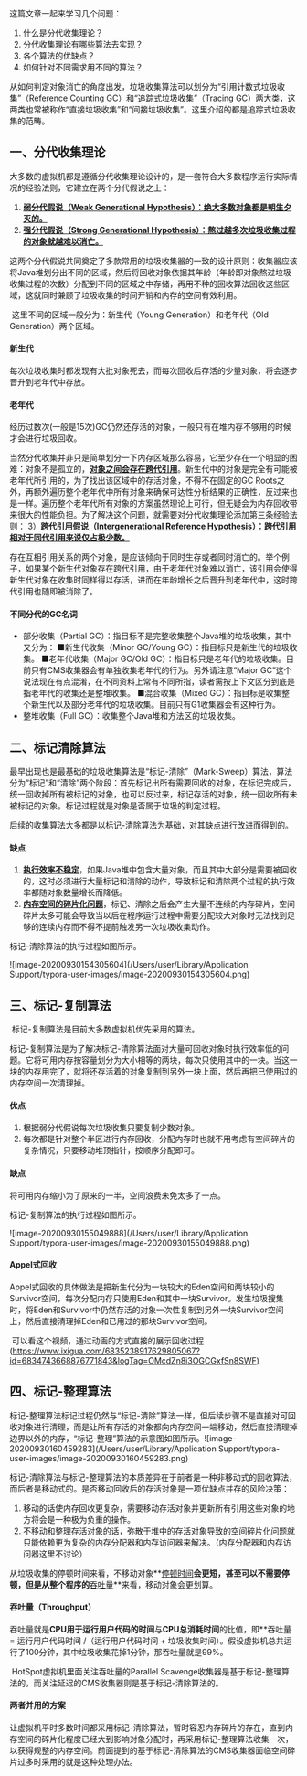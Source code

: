 这篇文章一起来学习几个问题：

1. 什么是分代收集理论？
2. 分代收集理论有哪些算法去实现？
3. 各个算法的优缺点？
4. 如何针对不同需求用不同的算法？



​		从如何判定对象消亡的角度出发，垃圾收集算法可以划分为“引用计数式垃圾收集”（Reference Counting GC）和“追踪式垃圾收集”（Tracing GC）两大类，这两类也常被称作“直接垃圾收集”和“间接垃圾收集”。这里介绍的都是追踪式垃圾收集的范畴。

## 一、分代收集理论

​		大多数的虚拟机都是遵循分代收集理论设计的，是一套符合大多数程序运行实际情况的经验法则，它建立在两个分代假说之上：

1. **<u>弱分代假说（Weak Generational Hypothesis）：绝大多数对象都是朝生夕灭的。</u>**
2. **<u>强分代假说（Strong Generational Hypothesis）：熬过越多次垃圾收集过程的对象就越难以消亡。</u>**

这两个分代假说共同奠定了多款常用的垃圾收集器的一致的设计原则：收集器应该将Java堆划分出不同的区域，然后将回收对象依据其年龄（年龄即对象熬过垃圾收集过程的次数）分配到不同的区域之中存储，再用不种的回收算法回收这些区域，这就同时兼顾了垃圾收集的时间开销和内存的空间有效利用。

​		这里不同的区域一般分为：新生代（Young Generation）和老年代（Old Generation）两个区域。

#### 新生代

​		每次垃圾收集时都发现有大批对象死去，而每次回收后存活的少量对象，将会逐步晋升到老年代中存放。

#### 老年代

​		经历过数次(一般是15次)GC仍然还存活的对象，一般只有在堆内存不够用的时候才会进行垃圾回收。



​		当然分代收集并非只是简单划分一下内存区域那么容易，它至少存在一个明显的困难：对象不是孤立的，**<u>对象之间会存在跨代引用</u>**。新生代中的对象是完全有可能被老年代所引用的，为了找出该区域中的存活对象，不得不在固定的GC Roots之外，再额外遍历整个老年代中所有对象来确保可达性分析结果的正确性，反过来也是一样。遍历整个老年代所有对象的方案虽然理论上可行，但无疑会为内存回收带来很大的性能负担。为了解决这个问题，就需要对分代收集理论添加第三条经验法则：
3）**<u>跨代引用假说（Intergenerational Reference Hypothesis）：跨代引用相对于同代引用来说仅占极少数。</u>**

​		存在互相引用关系的两个对象，是应该倾向于同时生存或者同时消亡的。举个例子，如果某个新生代对象存在跨代引用，由于老年代对象难以消亡，该引用会使得新生代对象在收集时同样得以存活，进而在年龄增长之后晋升到老年代中，这时跨代引用也随即被消除了。

#### 不同分代的GC名词

- 部分收集（Partial GC）：指目标不是完整收集整个Java堆的垃圾收集，其中又分为：
  ■新生代收集（Minor GC/Young GC）：指目标只是新生代的垃圾收集。
  ■老年代收集（Major GC/Old GC）：指目标只是老年代的垃圾收集。目前只有CMS收集器会有单独收集老年代的行为。另外请注意“Major GC”这个说法现在有点混淆，在不同资料上常有不同所指，读者需按上下文区分到底是指老年代的收集还是整堆收集。
  ■混合收集（Mixed GC）：指目标是收集整个新生代以及部分老年代的垃圾收集。目前只有G1收集器会有这种行为。
- 整堆收集（Full GC）：收集整个Java堆和方法区的垃圾收集。

## 二、标记清除算法

​		最早出现也是最基础的垃圾收集算法是“标记-清除”（Mark-Sweep）算法，算法分为“标记”和“清除”两个阶段：首先标记出所有需要回收的对象，在标记完成后，统一回收掉所有被标记的对象，也可以反过来，标记存活的对象，统一回收所有未被标记的对象。标记过程就是对象是否属于垃圾的判定过程。

​		后续的收集算法大多都是以标记-清除算法为基础，对其缺点进行改进而得到的。

#### 缺点

1. **<u>执行效率不稳定</u>**，如果Java堆中包含大量对象，而且其中大部分是需要被回收的，这时必须进行大量标记和清除的动作，导致标记和清除两个过程的执行效率都随对象数量增长而降低。
2. **<u>内存空间的碎片化问题</u>**，标记、清除之后会产生大量不连续的内存碎片，空间碎片太多可能会导致当以后在程序运行过程中需要分配较大对象时无法找到足够的连续内存而不得不提前触发另一次垃圾收集动作。

标记-清除算法的执行过程如图所示。

![image-20200930154305604](/Users/user/Library/Application Support/typora-user-images/image-20200930154305604.png)

## 三、标记-复制算法

​		标记-复制算法是目前大多数虚拟机优先采用的算法。

​		标记-复制算法是为了解决标记-清除算法面对大量可回收对象时执行效率低的问题。它将可用内存按容量划分为大小相等的两块，每次只使用其中的一块。当这一块的内存用完了，就将还存活着的对象复制到另外一块上面，然后再把已使用过的内存空间一次清理掉。

#### 优点

1. 根据弱分代假说每次垃圾收集只要复制少数对象。
2. 每次都是针对整个半区进行内存回收，分配内存时也就不用考虑有空间碎片的复杂情况，只要移动堆顶指针，按顺序分配即可。

#### 缺点

将可用内存缩小为了原来的一半，空间浪费未免太多了一点。



标记-复制算法的执行过程如图所示。

![image-20200930155049888](/Users/user/Library/Application Support/typora-user-images/image-20200930155049888.png)

#### Appel式回收

​		Appel式回收的具体做法是把新生代分为一块较大的Eden空间和两块较小的Survivor空间，每次分配内存只使用Eden和其中一块Survivor。发生垃圾搜集时，将Eden和Survivor中仍然存活的对象一次性复制到另外一块Survivor空间上，然后直接清理掉Eden和已用过的那块Survivor空间。

​		可以看这个视频，通过动画的方式直接的展示回收过程(https://www.ixigua.com/6835238917629805067?id=6834743668876771843&logTag=OMcdZn8i3OGCGxfSn8SWF)

## 四、标记-整理算法

​		标记-整理算法标记过程仍然与“标记-清除”算法一样，但后续步骤不是直接对可回收对象进行清理，而是让所有存活的对象都向内存空间一端移动，然后直接清理掉边界以外的内存，“标记-整理”算法的示意图如图所示。![image-20200930160459283](/Users/user/Library/Application Support/typora-user-images/image-20200930160459283.png)

​		标记-清除算法与标记-整理算法的本质差异在于前者是一种非移动式的回收算法，而后者是移动式的。是否移动回收后的存活对象是一项优缺点并存的风险决策：

1. 移动的话使内存回收更复杂，需要移动存活对象并更新所有引用这些对象的地方将会是一种极为负重的操作。
2. 不移动和整理存活对象的话，弥散于堆中的存活对象导致的空间碎片化问题就只能依赖更为复杂的内存分配器和内存访问器来解决。（内存分配器和内存访问器这里不讨论）

从垃圾收集的停顿时间来看，不移动对象**<u>停顿时间</u>**会更短，甚至可以不需要停顿，但是从整个程序的**<u>吞吐量</u>**来看，移动对象会更划算。

#### 吞吐量（Throughput）

​		吞吐量就是**CPU用于运行用户代码的时间**与**CPU总消耗时间**的比值，即**吞吐量 = 运行用户代码时间 /（运行用户代码时间 + 垃圾收集时间）。假设虚拟机总共运行了100分钟，其中垃圾收集花掉1分钟，那吞吐量就是99%。



​		HotSpot虚拟机里面关注吞吐量的Parallel Scavenge收集器是基于标记-整理算法的，而关注延迟的CMS收集器则是基于标记-清除算法的。

#### 两者并用的方案

​		让虚拟机平时多数时间都采用标记-清除算法，暂时容忍内存碎片的存在，直到内存空间的碎片化程度已经大到影响对象分配时，再采用标记-整理算法收集一次，以获得规整的内存空间。前面提到的基于标记-清除算法的CMS收集器面临空间碎片过多时采用的就是这种处理办法。

